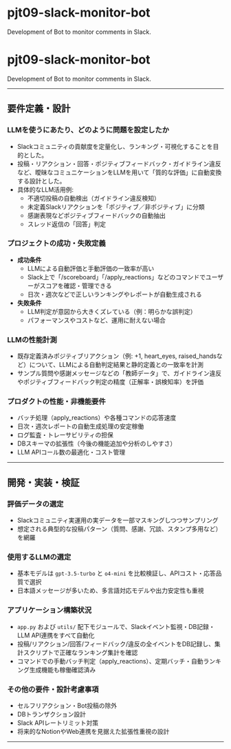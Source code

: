 # pjt09-slack-monitor-bot
Development of Bot to monitor comments in Slack.

# pjt09-slack-monitor-bot

Development of Bot to monitor comments in Slack.

---

## 要件定義・設計

### LLMを使うにあたり、どのように問題を設定したか

- Slackコミュニティの貢献度を定量化し、ランキング・可視化することを目的とした。
- 投稿・リアクション・回答・ポジティブフィードバック・ガイドライン違反など、曖昧なコミュニケーションをLLMを用いて「質的な評価」に自動変換する設計とした。
- 具体的なLLM活用例:
    - 不適切投稿の自動検出（ガイドライン違反検知）
    - 未定義Slackリアクションを「ポジティブ／非ポジティブ」に分類
    - 感謝表現などポジティブフィードバックの自動抽出
    - スレッド返信の「回答」判定

### プロジェクトの成功・失敗定義

- **成功条件**
    - LLMによる自動評価と手動評価の一致率が高い
    - Slack上で「/scoreboard」「/apply_reactions」などのコマンドでユーザーがスコアを確認・管理できる
    - 日次・週次などで正しいランキングやレポートが自動生成される
- **失敗条件**
    - LLM判定が意図から大きくズレている（例：明らかな誤判定）
    - パフォーマンスやコストなど、運用に耐えない場合

### LLMの性能計測

- 既存定義済みポジティブリアクション（例: +1, heart_eyes, raised_handsなど）について、LLMによる自動判定結果と静的定義との一致率を計測
- サンプル質問や感謝メッセージなどの「教師データ」で、ガイドライン違反やポジティブフィードバック判定の精度（正解率・誤検知率）を評価

### プロダクトの性能・非機能要件

- バッチ処理（apply_reactions）や各種コマンドの応答速度
- 日次・週次レポートの自動生成処理の安定稼働
- ログ監査・トレーサビリティの担保
- DBスキーマの拡張性（今後の機能追加や分析のしやすさ）
- LLM APIコール数の最適化・コスト管理

---

## 開発・実装・検証

### 評価データの選定

- Slackコミュニティ実運用の実データを一部マスキングしつつサンプリング
- 想定される典型的な投稿パターン（質問、感謝、冗談、スタンプ多用など）を網羅

### 使用するLLMの選定

- 基本モデルは `gpt-3.5-turbo` と `o4-mini` を比較検証し、APIコスト・応答品質で選択
- 日本語メッセージが多いため、多言語対応モデルや出力安定性も重視

### アプリケーション構築状況

- `app.py` および `utils/` 配下モジュールで、Slackイベント監視・DB記録・LLM API連携をすべて自動化
- 投稿/リアクション/回答/フィードバック/違反の全イベントをDB記録し、集計スクリプトで正確なランキング集計を確認
- コマンドでの手動バッチ判定（apply_reactions）、定期バッチ・自動ランキング生成機能も稼働確認済み

### その他の要件・設計考慮事項

- セルフリアクション・Bot投稿の除外
- DBトランザクション設計
- Slack APIレートリミット対策
- 将来的なNotionやWeb連携を見据えた拡張性重視の設計

---